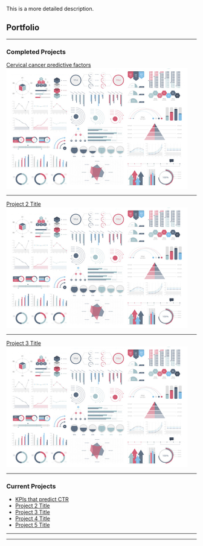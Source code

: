 This is a more detailed description.
## Portfolio

---

### Completed Projects

[Cervical cancer predictive factors](http://maiqha.github.io/cervical-cancer-factor-with-R/)
<img src="images/dummy_thumbnail.jpg?raw=true"/>

---
[Project 2 Title](/pdf/sample_presentation.pdf)
<img src="images/dummy_thumbnail.jpg?raw=true"/>

---
[Project 3 Title](http://example.com/)
<img src="images/dummy_thumbnail.jpg?raw=true"/>

---

### Current Projects

- [KPIs that predict CTR](http://maiqha.github.io/marketing-metrics-in-R/)
- [Project 2 Title](http://example.com/)
- [Project 3 Title](http://example.com/)
- [Project 4 Title](http://example.com/)
- [Project 5 Title](http://example.com/)

---




---
